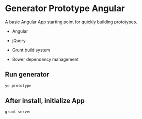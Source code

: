 Generator Prototype Angular
===========================

A basic Angular App starting point for quickly building prototypes.

- Angular
- jQuery

- Grunt build system

- Bower dependency management

## Run generator

```sh
yo prototype
```

## After install, initialize App

```sh
grunt server
```
